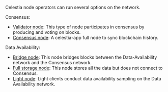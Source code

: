 Celestia node operators can run several options on the network.

Consensus:

-   [Validator node](https://docs.celestia.org/how-to-guides/validator-node): This type of node participates in consensus by producing and voting on blocks.
-   [Consensus node](https://docs.celestia.org/how-to-guides/consensus-node): A celestia-app full node to sync blockchain history.

Data Availability:

-   [Bridge node](https://docs.celestia.org/how-to-guides/bridge-node): This node bridges blocks between the Data-Availability network and the Consensus network.
-   [Full storage node](https://docs.celestia.org/how-to-guides/full-storage-node): This node stores all the data but does not connect to Consensus.
-   [Light node](https://docs.celestia.org/how-to-guides/light-node): Light clients conduct data availability sampling on the Data Availability network.